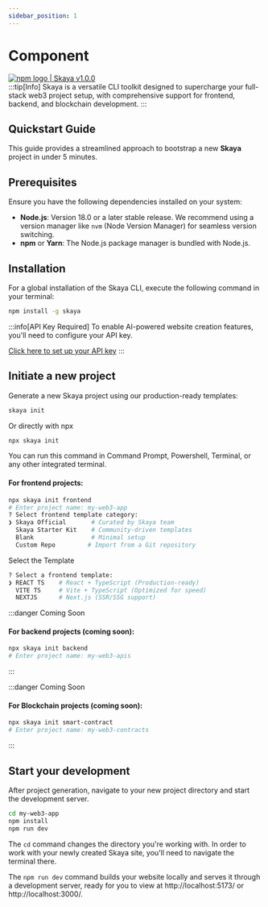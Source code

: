 ```yaml
---
sidebar_position: 1
---
```


# Component

<div
  style={{
    display: 'flex',
    alignItems: 'center',
    borderRadius: '4px',
    height: '20px',
    marginBottom:'14px',
    border:'2px solid red',
    padding:'1rem'
  }}
>
  <a
    href="https://www.npmjs.com/package/skaya"
    target='blank'
    style={{
      display: 'flex',
      alignItems: 'center',
      gap: '0.5rem',
      color: '#cb3837',
      textDecoration: 'none',
      fontWeight: 'bold',
    }}
  >
    <img
      src="/img/npm-logo-red.png"
      alt="npm logo"
      style={{
        height: '12px',
      }}
    />
    <span>| Skaya v1.0.0</span>
  </a>
</div>
:::tip[Info]
Skaya is a versatile CLI toolkit designed to supercharge your full-stack web3 project setup, with comprehensive support for frontend, backend, and blockchain development.
:::

## Quickstart Guide

This guide provides a streamlined approach to bootstrap a new **Skaya** project in under 5 minutes.

## Prerequisites

Ensure you have the following dependencies installed on your system:

- **Node.js**: Version 18.0 or a later stable release. We recommend using a version manager like `nvm` (Node Version Manager) for seamless version switching.
- **npm** or **Yarn**: The Node.js package manager is bundled with Node.js.

## Installation

For a global installation of the Skaya CLI, execute the following command in your terminal:

```bash
npm install -g skaya
```

:::info[API Key Required]
To enable AI-powered website creation features, you'll need to configure your API key.

[Click here to set up your API key](/docs/api)
:::

## Initiate a new project

Generate a new Skaya project using our production-ready templates:

```bash
skaya init
```
Or directly with npx

```bash
npx skaya init
```

You can run this command in Command Prompt, Powershell, Terminal, or any other integrated terminal.

#### For frontend projects:

```bash
npx skaya init frontend
# Enter project name: my-web3-app
? Select frontend template category:  
❯ Skaya Official       # Curated by Skaya team  
  Skaya Starter Kit    # Community-driven templates  
  Blank                # Minimal setup  
  Custom Repo         # Import from a Git repository  
```
Select the Template
```bash
? Select a frontend template:  
❯ REACT TS    # React + TypeScript (Production-ready)  
  VITE TS     # Vite + TypeScript (Optimized for speed)  
  NEXTJS      # Next.js (SSR/SSG support)  
```

:::danger Coming Soon

#### For backend projects (coming soon):

```bash
npx skaya init backend
# Enter project name: my-web3-apis
```

:::

:::danger Coming Soon

#### For Blockchain projects (coming soon):

```bash
npx skaya init smart-contract
# Enter project name: my-web3-contracts
```

:::

## Start your development

After project generation, navigate to your new project directory and start the development server.

```bash
cd my-web3-app
npm install
npm run dev
```

The `cd` command changes the directory you're working with. In order to work with your newly created Skaya site, you'll need to navigate the terminal there.

The `npm run dev` command builds your website locally and serves it through a development server, ready for you to view at http://localhost:5173/ or http://localhost:3000/.
